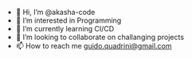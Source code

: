 - 👋 Hi, I’m @akasha-code
- 👀 I’m interested in Programming
- 🌱 I’m currently learning CI/CD
- 💞️ I’m looking to collaborate on challanging projects
- 📫 How to reach me guido.quadrini@gmail.com

<!---
akasha-code/akasha-code is a ✨ special ✨ repository because its `README.md` (this file) appears on your GitHub profile.
You can click the Preview link to take a look at your changes.
--->
